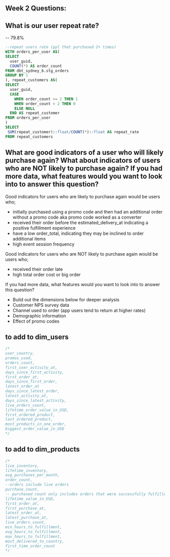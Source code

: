 
## Week 2 Questions:

## What is our user repeat rate?
-- 79.8%
~~~~sql
--repeat users rate (ppl that purchased 2+ times)
WITH orders_per_user AS(
SELECT
  user_guid,
  COUNT(*) AS order_count
FROM dbt_sydney_b.stg_orders
GROUP BY 1
), repeat_customers AS(
SELECT
  user_guid,
  CASE
    WHEN order_count >= 2 THEN 1
    WHEN order_count < 2 THEN 0 
    ELSE NULL
  END AS repeat_customer
FROM orders_per_user
)
SELECT
 SUM(repeat_customer)::float/COUNT(*)::float AS repeat_rate
FROM repeat_customers

~~~~

## What are good indicators of a user who will likely purchase again? What about indicators of users who are NOT likely to purchase again? If you had more data, what features would you want to look into to answer this question?
Good indicators for users who are likely to purchase again would be users who;
- initially purchased using a promo code and then had an additional order without a promo code aka promo code worked as a converter
- received their order before the estimated_delivery_at indicating a positive fulfillment experience
- have a low order_total, indicating they may be inclined to order additional items
- high event session frequency


Good indicators for users who are NOT likely to purchase again would be users who;
- received their order late
- high total order cost or big order

If you had more data, what features would you want to look into to answer this question?
- Build out the dimensions below for deeper analysis
- Customer NPS survey data
- Channel used to order (app users tend to return at higher rates)
- Demographic information
- Effect of promo codes

## to add to dim_users
~~~~sql
/*
user_country,
promos_used,
orders_count,
first_user_activity_at,
days_since_first_activity,
first_order_at,
days_since_first_order,
latest_order_at
days_since_latest_order,
latest_activity_at,
days_since_latest_activity,
live_orders_count,
lifetime_order_value_in_USD,
first_ordered_product,
last_ordered_product,
most_products_in_one_order,
biggest_order_value_in_USD
*/
~~~~

## to add to dim_products
~~~~sql
/*
live_inventory,
lifetime_inventory,
avg_purchases_per_month,
order_count,
--orders include live orders
purchase_count,
-- purchased count only includes orders that were successfully fulfilled
lifetime_value_in_USD,
first_order_at,
first_purchase_at,
latest_order_at,
latest_purchase_at,
live_orders_count,
min_hours_to_fulfillment,
avg_hours_to_fulfillment,
max_hours_to_fulfillment,
most_delivered_to_country,
first_time_order_count
*/
~~~~
